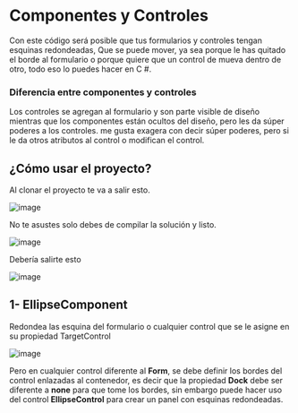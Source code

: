 # Componentes y Controles

Con este código será posible que tus formularios y controles tengan esquinas redondeadas, Que se puede mover, ya sea porque le has quitado el borde al formulario o porque quiere
que un control de mueva dentro de otro, todo eso lo puedes hacer en C #.

### Diferencia entre componentes y controles

Los controles se agregan al formulario y son parte visible de diseño mientras que los componentes están ocultos del diseño, pero les da súper poderes a los controles. me gusta exagera con decir súper poderes, pero si le da otros atributos al control o modifican el control.

## ¿Cómo usar el proyecto?

Al clonar el proyecto te va a salir esto.

![image](https://user-images.githubusercontent.com/65135568/116959811-0ba3e500-ac9f-11eb-9006-e53de548c6de.png)

No te asustes solo debes de compilar la solución y listo.

![image](https://user-images.githubusercontent.com/65135568/116959874-2d04d100-ac9f-11eb-8540-fa748c5727cb.png)

Debería salirte esto 

![image](https://user-images.githubusercontent.com/65135568/116959929-5291da80-ac9f-11eb-9842-8494e2af1d7a.png)

## 1- EllipseComponent

Redondea las esquina del formulario o cualquier control que se le asigne en su propiedad TargetControl

![image](https://user-images.githubusercontent.com/65135568/116960183-f11e3b80-ac9f-11eb-90e1-812ea1274470.png)

Pero en cualquier control diferente al **Form**, se debe definir los bordes del control enlazadas al contenedor, es decir que la propiedad **Dock** debe ser diferente a **none** para que tome los bordes, sin embargo puede hacer uso del control **EllipseControl** para crear un panel con esquinas redondeadas.
